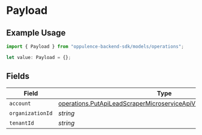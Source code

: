 # Payload

## Example Usage

```typescript
import { Payload } from "oppulence-backend-sdk/models/operations";

let value: Payload = {};
```

## Fields

| Field                                                                                                                                                    | Type                                                                                                                                                     | Required                                                                                                                                                 | Description                                                                                                                                              |
| -------------------------------------------------------------------------------------------------------------------------------------------------------- | -------------------------------------------------------------------------------------------------------------------------------------------------------- | -------------------------------------------------------------------------------------------------------------------------------------------------------- | -------------------------------------------------------------------------------------------------------------------------------------------------------- |
| `account`                                                                                                                                                | [operations.PutApiLeadScraperMicroserviceApiV1AccountsUpdateAccount](../../models/operations/putapileadscrapermicroserviceapiv1accountsupdateaccount.md) | :heavy_minus_sign:                                                                                                                                       | N/A                                                                                                                                                      |
| `organizationId`                                                                                                                                         | *string*                                                                                                                                                 | :heavy_minus_sign:                                                                                                                                       | N/A                                                                                                                                                      |
| `tenantId`                                                                                                                                               | *string*                                                                                                                                                 | :heavy_minus_sign:                                                                                                                                       | N/A                                                                                                                                                      |